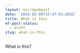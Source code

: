 ```yaml
---
layout: micropubpost
date: '2024-02-09T15:47:54.683Z'
title: What is this
mf-post-status:
  - draft
slug: what-is-this
---
```

What is this?
